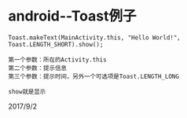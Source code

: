 # android--Toast例子

```
Toast.makeText(MainActivity.this, "Hello World!", Toast.LENGTH_SHORT).show();

第一个参数：所在的Activity.this
第二个参数：提示信息
第三个参数：提示时间，另外一个可选项是Toast.LENGTH_LONG

show就是显示
```


2017/9/2  
